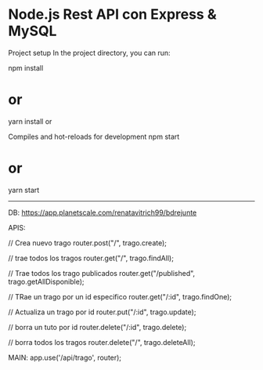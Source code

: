 # Node.js Rest API con Express & MySQL


Project setup
In the project directory, you can run:

npm install
# or
yarn install
or

Compiles and hot-reloads for development
npm start
# or
yarn start


----------------------


DB:
https://app.planetscale.com/renatavitrich99/bdrejunte


APIS:

// Crea nuevo trago
  router.post("/", trago.create);

  // trae todos los tragos
  router.get("/", trago.findAll);

  // Trae todos los  trago publicados
  router.get("/published", trago.getAllDisponible);

  // TRae un trago por un id especifico
  router.get("/:id", trago.findOne);

  // Actualiza un trago por id
  router.put("/:id", trago.update);

  // borra un tuto por id
  router.delete("/:id", trago.delete);

  // borra todos los tragos
  router.delete("/", trago.deleteAll);

  MAIN: app.use('/api/trago', router);
